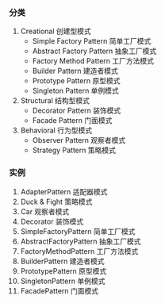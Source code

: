 ### 分类
1. Creational 创建型模式 
    * Simple Factory Pattern 简单工厂模式
    * Abstract Factory Pattern 抽象工厂模式
    * Factory Method Pattern 工厂方法模式
    * Builder Pattern 建造者模式
    * Prototype Pattern 原型模式
    * Singleton Pattern 单例模式
1. Structural 结构型模式
    * Decorator Pattern 装饰模式
    * Facade Pattern 门面模式
1. Behavioral 行为型模式
    * Observer Pattern 观察者模式
    * Strategy Pattern 策略模式
    
### 实例
1. AdapterPattern 适配器模式
1. Duck & Fight 策略模式
1. Car 观察者模式
1. Decorator 装饰模式
1. SimpleFactoryPattern 简单工厂模式
1. AbstractFactoryPattern 抽象工厂模式
1. FactoryMethodPattern 工厂方法模式
1. BuilderPattern 建造者模式
1. PrototypePattern 原型模式
1. SingletonPattern 单例模式
1. FacadePattern 门面模式
